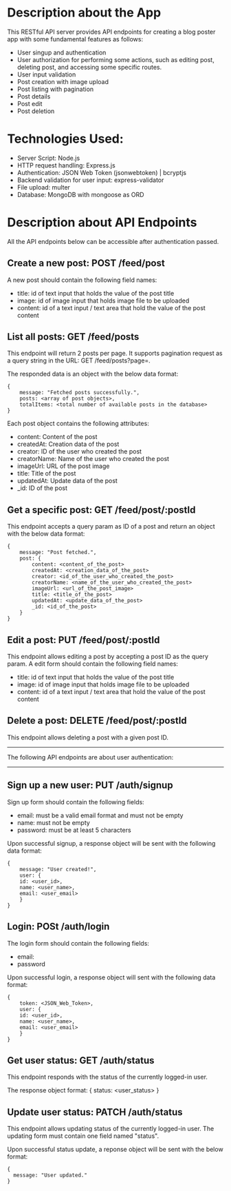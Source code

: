 # Description about the App

This RESTful API server provides API endpoints for creating a blog poster app with some fundamental features as follows:

- User singup and authentication
- User authorization for performing some actions, such as editing post, deleting post, and accessing some specific routes.
- User input validation
- Post creation with image upload
- Post listing with pagination
- Post details
- Post edit
- Post deletion

# Technologies Used:

- Server Script: Node.js
- HTTP request handling: Express.js
- Authentication: JSON Web Token (jsonwebtoken) | bcryptjs
- Backend validation for user input: express-validator
- File upload: multer
- Database: MongoDB with mongoose as ORD

# Description about API Endpoints

All the API endpoints below can be accessible after authentication passed.

## Create a new post: POST /feed/post

A new post should contain the following field names:

- title: id of text input that holds the value of the post title
- image: id of image input that holds image file to be uploaded
- content: id of a text input / text area that hold the value of the post content

## List all posts: GET /feed/posts

This endpoint will return 2 posts per page. It supports pagination request as a query string in the URL: GET /feed/posts?page=<pagenumber>.

The responded data is an object with the below data format:

```
{
    message: "Fetched posts successfully.",
    posts: <array of post objects>,
    totalItems: <total number of available posts in the database>
}
```

Each post object contains the following attributes:

- content: Content of the post
- createdAt: Creation data of the post
- creator: ID of the user who created the post
- creatorName: Name of the user who created the post
- imageUrl: URL of the post image
- title: Title of the post
- updatedAt: Update data of the post
- _id: ID of the post

## Get a specific post: GET /feed/post/:postId

This endpoint accepts a query param as ID of a post and return an object with the below data format:

```
{
    message: "Post fetched.",
    post: {
        content: <content_of_the_post>
        createdAt: <creation_data_of_the_post>
        creator: <id_of_the_user_who_created_the_post>
        creatorName: <name_of_the_user_who_created_the_post>
        imageUrl: <url_of_the_post_image>
        title: <title_of_the_post>
        updatedAt: <update_data_of_the_post>
        _id: <id_of_the_post>
    }
}
```

## Edit a post: PUT /feed/post/:postId

This endpoint allows editing a post by accepting a post ID as the query param.
A edit form should contain the following field names:

- title: id of text input that holds the value of the post title
- image: id of image input that holds image file to be uploaded
- content: id of a text input / text area that hold the value of the post content

## Delete a post: DELETE /feed/post/:postId

This endpoint allows deleting a post with a given post ID.

---

The following API endpoints are about user authentication:

---

## Sign up a new user: PUT /auth/signup

Sign up form should contain the following fields:

- email: must be a valid email format and must not be empty
- name: must not be empty
- password: must be at least 5 characters

Upon successful signup, a response object will be sent with the following data format:

```
{
    message: "User created!",
    user: {
    id: <user_id>,
    name: <user_name>,
    email: <user_email>
    }
}
```

## Login: POSt /auth/login

The login form should contain the following fields:

- email:
- password

Upon successful login, a response object will sent with the following data format:

```
{
    token: <JSON_Web_Token>,
    user: {
    id: <user_id>,
    name: <user_name>,
    email: <user_email>
    }
}
```

## Get user status: GET /auth/status

This endpoint responds with the status of the currently logged-in user.

The response object format: { status: <user_status> }

## Update user status: PATCH /auth/status

This endpoint allows updating status of the currently logged-in user. The updating form must contain one field named "status".

Upon successful status update, a reponse object will be sent with the below format:

```
{
  message: "User updated."
}
```
